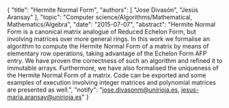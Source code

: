 {
    "title": "Hermite Normal Form",
    "authors": [
        "Jose Divasón",
        "Jesús Aransay"
    ],
    "topic": "Computer science/Algorithms/Mathematical, Mathematics/Algebra",
    "date": "2015-07-07",
    "abstract": "Hermite Normal Form is a canonical matrix analogue of Reduced Echelon Form, but involving matrices over more general rings. In this work we formalise an algorithm to compute the Hermite Normal Form of a matrix by means of elementary row operations, taking advantage of the Echelon Form AFP entry. We have proven the correctness of such an algorithm and refined it to immutable arrays. Furthermore, we have also formalised the uniqueness of the Hermite Normal Form of a matrix. Code can be exported and some examples of execution involving integer matrices and polynomial matrices are presented as well.",
    "notify": "jose.divasonm@unirioja.es, jesus-maria.aransay@unirioja.es"
}